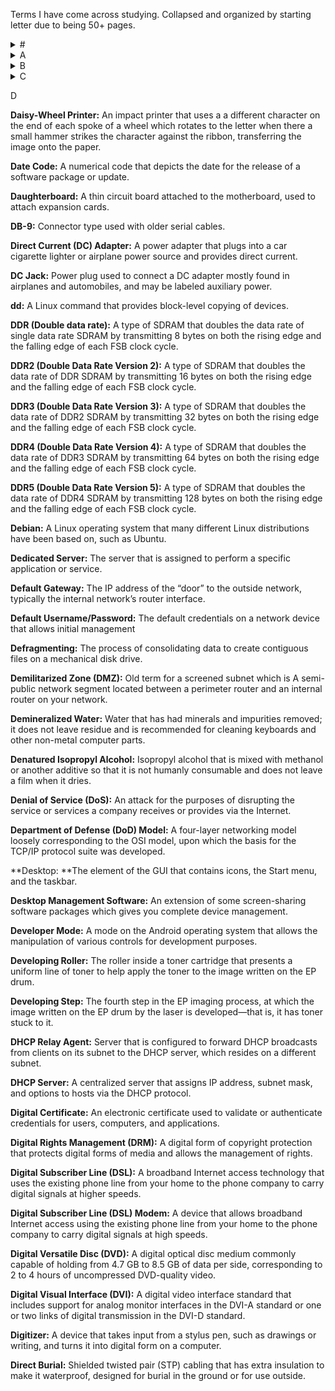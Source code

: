 Terms I have come across studying. Collapsed and organized by starting letter due to being 50+ pages.

<details> 
  <summary> # </summary>

**.app:** A container to hold the application and its resource files that is used on macOS.

**.bat:** The extension type used with Microsoft batch scripts.

**.dmg:** A disk image file format used with macOS that can be mounted to the filesystem.

**.js:** The extension type used with JavaScript scripts.

**.pkg:** An automated package installer used with macOS to install applications.

**.ps1:** The extension type used with Microsoft PowerShell scripts.

**.py:** The extension type used with Python scripts.

**.sh:** The extension type used with Linux Bash scripts.

**.vbs:** The extension type used with Microsoft Visual Basic scripts.
  
**3D Printing:** Fabrication process also known as additive manufacturing, where three dimensional products are created by adding thin layers of material on top of each other using filament or resin to create the products on a print bed.

**8.3 Naming Convention:** The naming convention used with DOS that requires the format of eight letters for the name, a period, and then a three letter file identifier.

**20-pin to 24-pin Motherboard Adapter:** A power adapter that allows flexibility between a power supply and a 20-pin ATX motherboard connector and a 24-pin ATX motherboard connector.

**32-bit Operating System:** An operating system based on 32-bit commands that can address 32-bit memory locations.

**64-bit Operating System:** An operating system based on 64-bit commands that can address 64-bit memory locations.

**802.11:** The IEEE specification that defines the family of wireless network communications.

**802.11a:** A wireless standard that operates at 5 GHz and provides wireless speeds up to 54 Mbps.

**802.11b:** A wireless standard that operates at 2.4 GHz and provides wireless speeds up to 11 Mbps.

**802.11ac (Wi-Fi 5):** A wireless standard that operates at 5 GHz and provides theoretical wireless speeds of 6.9 Gbps.

**802.11ax (Wi-Fi 6):** A wireless standard that operates at 2.4 GHz and 5 GHz and theoretical wireless speeds of 9.6 Gbps.

**802.11g:** A wireless standard that operates at 2.4 GHz, is backward compatible with 802.11b, and provides data transmission of up to 54 Mbps.

**802.11n:** A wireless standard that can operate at 5 GHz or 2.4 GHz, is backward compatible with earlier standards, and provides data transmission up to 600 Mbps.
</details>
  
<details> 
  <summary> A </summary>

**A Address:** A DNS record type for an IPv4 host.

**AAAA Address:** Called “quad A;” it’s a DNS record type for an IPv6 host.

**AC Adapter:** Power adapter that plugs into a standard wall outlet and provides alternating current.

**Acceptable Use Policy (AUP):** A policy that establishes acceptable use of organization resources for employees.

**Access Control Lists (ACLs):** A list of conditions and actions applied to files and network traffic that allows or denies the access.

**Access Control Vestibule:** A small vestibule that prevents people from tailgating by requiring the person to swipe to pass through the second door.

**Access Point:** The device that allows wireless devices to talk to each other and the network as well as security monitoring.

**Access Token:** TIn Windows contains the login information for a user including their groups and privileges.

**Account Lockout:** When a password has been entered wrong too many times, an account will stop future login attempts and lock out the user.

**Accounting:** In computer security, defined as tracking users and what they do with their resource access.

**Active Directory (AD):** A directory service that Microsoft clients use for centralized authentication, authorization, and accounting.

**Active Directory Recycle Bin:** A feature in Active Directory that allows an Active Directory object to be recovered from deletion.

**Active Hub:** A type of hub that uses electronics to amplify and clean up the signal before it is broadcast to the other ports.

**Active Server Pages (ASP):** Web pages that serve interactive content through the use of backend scripting with VBScript.

**ActiveSync:** A protocol used by Microsoft Exchange Server that allows users to access email, calendar, contacts, and tasks from a mobile device such as a smartphone or a tablet.

**Address Resolution Protocol (ARP):** A TCP/IP protocol used to resolve IP addresses to MAC addresses.

**Administrative Privileges:** An elevated level of privileges that allows a user to perform administrative tasks.

**Administrative Shares:** Hidden network shares that are automatically created by the operating system for administrative access.

**Administrator Account:** An account on the operating system that has elevated privileges to modify the operating system.

**Administrators Group:** A group on the Windows operating system that when joined elevates members’ privileges, to allow modification of the operating system.

**Advanced Encryption Standard (AES):** A symmetric block cipher encryption standard used by the U.S. government and defined as a standard by NIST.

**Advanced RISC Machine (ARM):** A class of processors that use the reduced instruction set computing standard often used in mobile devices because they can be made smaller and produce less heat than x64/x86 processors.

**Advanced Technology Extended (ATX):** A motherboard form factor that followed the AT motherboard and that has given rise to many modern motherboard form factors, such as micro ATX.

**AirDrop:** An Apple proprietary protocol used to quickly transfer files between iPhones, iPads, and Macs.

**Airplane Mode:** A mode that turns off all radios on a mobile device to comply with air travel laws.

**AirPrint:** Technology developed by Apple to allow iPhones and iPads to print wirelessly to printers without the need to install a printer driver.

**Alkaline Battery:** A type of battery that uses an alkaline electrolyte of potassium hydroxide to produce electrical current.

**Android:** Mobile operating system owned by Google.

**Anti-static Bag:** A special bag for electrical components that has a semi-conductive surface to both dissipate a charge and keep the bag’s surface at an even potential of voltage.

**Anti-static Mat:** An electrically conductive mat used for a work surface in which the potential for electrical static discharge is eliminated by draining static voltage with a 1 mega ohm resistor.

**Anti-static Wrist Strap:** A special strap that is fastened to your wrist in which the potential of electrical static discharge is eliminated by draining static voltage with a 1 mega ohm resistor. 

**Anycast:** An IPv6 address that has been assigned to multiple nodes.

**App Store:** An application that allows the download of applications from the cloud for Apple devices.

**Apple iTunes:** Apple’s online store for iOS- compatible apps, comparable to the Google Play store.

**Application Crashes:** The action of an application that quits unexpectedly on an operating system.

**Application Virtualization:** Running applications such as legacy software or OSs, or performing cross-platform virtualization, within a virtual machine.

**Apps:** Applications that are installed and maintained by the Microsoft Store.

**APT (Advanced Package Tool):** A package management system used with many popular Linux distributions.

**Archive Attribute:** The attribute or flag that defines if a file or folder should be backed up.

**ARM:** The term used to describe the Advanced RISC Machine processor instruction set.

**Aspect Ratio:** The relationship between the horizontal and vertical pixel counts that a monitor can display.

**Assembly language:** A low- level language used to program CPU instructions.

**Asset Tag:** A tag associated with equipment in an organization to identify ownership and track the asset to assist in inventory management. 

**attrib.exe:** A command-line tool for setting file and folder attributes.

**Attributes:** File properties that allow a limited characterizing of files and folders based on their functionality and use. 

**Audit Log:** A security log that tracks who accessed a device or a service and when.

**Authentication:** The process of verifying user or computer credentials using one or multiple factors.

**Authentication Server:** Computer that analyzes user credentials and then grants or denies access to resources on the network.

**Authentication, Authorization, and Accounting (AAA):** Security framework for granting and monitoring resource access control.

**Authorization:** The process of permitting or denying a user’s or computer’s actions based on a ruleset.

**Automatic Document Feeder (ADF):** Feature on a scanner or multifunction device (MFD) that allows multiple pieces of paper to be placed in it so that all of them can be scanned in one job.

**Automatic Private IP Addressing (APIPA):** IP addressing system that automatically configures a host with a nonroutable, private IP address in the event the host is unable to reach the DHCP server.
</details>
  
<details> 
  <summary> B </summary>

**Backlight**: A lighting source for an LCD computer screen, placed behind or below the display.

**Backside Bus (BSB):** The optional communications pathway between the Northbridge and the cache controller but when absent the frontside bus is used. 

**Badge Reader:** A device that electronically reads an identification badge.

**Badging:** Scanning an employee ID at a multifunctional device (MFD) to authenticate to the MFD.

**Balanced Technology eXtended (BTX):** A motherboard standard developed by Intel in 2005 designed to replace the ATX standard which is not used today.

**Barcodes:** An optical (image-based) representation of data using a special formatting of lines.

**Bare-metal Backup:** An image backup that allows the restoration of a server in the event of failure and replacement of the server.

**Baseband OS:** The operating system on a mobile device that handles all wireless communication.

**Baseband Update:** An update to a mobile phone’s baseband OS, which manages all wireless communication.

**Bash (an acronym for Bourne Again Shell):** A shell that is installed on Linux operating systems.

**Basic Input/Output System (BIOS):** A type of firmware that instructs the hardware to use certain motherboard features and also contains the initialization routine for bootup of the computer.

**Basic Loops:** A programming technique that allows for a routine to run over and over again until a condition is met.

**Basis Weight:** A measurement of the “heaviness” of paper which is the weight, in pounds, of 500 17" × 22" sheets of that type of paper.

**Battery Calibration:** A software process where a lithium ion battery is completely drained so that it can be fully recharged.

**Beep Code:** A series of beeps from the computer’s speaker that indicate a problem where the number, duration, and pattern of the beeps can sometimes tell you what component is causing the problem.

**Bias Voltage:** The –600VDC charge that the developing roller acquires from the high-voltage power supply.

**Biometric Authentication:** An authentication method based on human characteristics, such as fingerprints, retinal patterns, and any other biological uniqueness.

**BitLocker:** A Windows feature that enables full volume level encryption.

**Blacklist / Blocklist:** A firewall security scheme where all computers are allowed to access the network except for those on the blacklist.

**Blackout:** An electric event when there is a total loss of power.

**Blanks:** Pieces of metal or plastic that come with a desktop case and cover the expansion slot openings.

**Block Storage:** Storage type where all data is stored in drives in equal- sized blocks. It’s generally more efficient and faster than file storage and is used in databases and storage area networks.

**Blu-ray disc (BD):** An optical disc format that holds more information than a standard DVD.

**Blue Screen of Death (BSOD/pinwheel):** The Blue Screen of Death (BSOD) in Windows or the rotating pinwheel in macOS are operating system crashes, often caused by the physical memory failing but can also be caused by when an application writes into a memory space reserved for the operating system or another application.

**Bluetooth:** A standard used for short range wireless communication often used to create a personal area network (PAN).

**BNC Connector:** A type of coaxial connector used to attach stations to a Thinnet network.

**Bollard:** An architectural structure that acts as a visual indicator for a perimeter and protects an area from accidental damage.

**Bonjour:** Wireless printing technology introduced by Apple to allow for the sharing of networked printers.

**Boolean:** A value that can either be true or false.

**Boot Configuration Data (BCD):** The configuration used by the current Windows bootloader that was first introduced in Windows Vista. 
  
**Botnet:** A group of computers that are organized and controlled for a malicious purpose. 
  
**Bourne Shell:** The original Linux/UNIX command shell; Bash is based on it.

**Branch Logic:** A logic that branches off based on a condition, usually facilitated by an if statement.

**Brick:** To render a mobile phone (or other device) nonoperational.

**Bring Your Own Device (BYOD):** A practice of allowing employees to use personal mobile devices to access corporate electronic resources, such as email and cloud services. 
  
**Broadcast Address:** IP address that when used, the message is sent to all hosts on the network segment.

**Brownout:** When the voltage dips below the nominal operating voltage for more than a few seconds but not a total loss of power.

**Browser Redirection:** The action of redirecting a user visiting a website to a malicious site for harvesting of credentials.

**Burner:** An optical drive so named because it employs a laser capable of intensities stronger than what is used to read discs in which it uses said laser to write, or “burn,” content to the disc.

**Burn-in:** No matter what you have on your screen, you can still see the outlines of a different image; that image has been “burned” into the monitor.

**Bus:** Three sets of signal pathways (external bus, the address bus, and the data bus) that allows information and signals to travel between components inside or outside of a computer.

**Bus Topology:** A network topology where all computers are connected in a serial fashion.

**Button Cell:** A special battery in the form of a coin and about the size of a quarter.
</details>

<details> 
  <summary> C </summary>

**C/C++:** A mid level object-oriented language that requires compilation to machine execution code.

**Cable:** A device used to connect a peripheral or other device to a computer using multiple copper or fiber-optic conductors inside a common wrapping or sheath.

**Cable Lock:** A physical lock designed to secure a laptop to a desk or other non-movable object, to deter laptop theft.

**Cable Management:** A method of controlling cabling so that it is easy to manage when cables need to be added, removed, or replaced. 

**Cable Modem:** Device that provides broadband Internet access using cable television lines. 

**Cable Strippers:** Hardware tool that removes the plastic coating from copper wires in a cable. 

**Cable Tester:** Device used to identify problems with cables or to confirm their functionality. 

**Cable Tie:** A plastic fastener that can be used to bundle cabling together. 

**Cache Memory:** A storage area for frequently used data and instructions.

**Calibration:** The process by which a device such as a printer (or a scanner) is brought within functional specifications.

**Caliper:** The thickness measurement of a given sheet of paper, which can affect a printer’s feed mechanism.

**Canonical Name (CNAME):** DNS record type that indicates an alias for a host which allows for a host to have multiple names.

**Captive Portal:** A web page that prevents a user from using a wired or wireless connection until an acceptable use policy (AUP) is accepted or login credentials are provided.

**Carriage Belt:** The printer belt placed around two small wheels or pulleys and attached to the print head carriage and is driven by the carriage motor and moves the print head back and forth across the page during printing.

**Carriage Motor:** A stepper motor used to move the print head back and forth on an impact printer also called a carriage stepper motor.

**Carrier Sense Multiple Access with Collision Detection (CSMA/CD):** Network access method where computers listen on the line and transmit when the line is empty but in the event of a packet collision, each sender will wait a random amount of time and resend.

**Carrier Sense Multiple Access/Collision Avoidance (CSMA/CA):** The Ethernet access method used by IEEE 802.11 wireless networking.

**Cascading Style Sheets (CSS):** A sheet or file that determines the placement and style of web page elements. 

**cat:** A command-line tool on Linux that allows you to view the contents of a text file.

**Cat 5:** Twisted pair cabling capable of handling 100 Mbps transmissions up to 100 meters. 

**Cat 5e:** Twisted pair cabling capable of handling 1 Gbps transmissions up to 100 meters.

**Cat 6:** Twisted pair cabling capable of handling 10 Gbps transmissions up to 55 meters or 1 Gbps up to 100 meters.

**Cat 6a:** Twisted pair cabling capable of handling 10 Gbps transmissions up to 100 meters.

**Cathode Ray Tube (CRT):** A legacy style computer monitor that uses a large vacuum tube and a high voltage electron gun to draw on a phosphorus coated screen.

**cd:** A Linux and DOS command that changes the focus directory.

**CD-recordable (CD-R):** A CD that can be written to one time.

**CD-rewritable (CD-RW):** A CD that can be written to, erased, and rewritten to multiple times.

**CD-ROM:** A nonwritable and unerasable CD permanently pressed with digital data.

**Cellular Location Services:** Service provided by a mobile phone carrier that helps mobile devices pinpoint locations by using communications with cell phone towers.

**CentOS:** A community-supported Linux operating system that is compatible with Red Hat packages and functionality.

**Central Processing Unit (CPU):** The main processing unit that calculates mathematics and logic.

**Centralized Processing:** A network processing scheme in which all “intelligence” is found in one computer and all other computers send requests to the central computer to be processed.

**CERT Organization:** An organization dedicated to cybersecurity based at Carnegie Mellon University.

**Certificate Authority (CA):** A server that issues public/private key pairs on behalf of users and computers.

**Chain of Custody:** A method to document evidence as it’s moved or control is transferred to other individuals so that it remains valid evidence.

**Change Advisory Board:** A group of people in an organization who oversee the change management control process.

**Change Management:** A process to standardize the methods and procedures used to handle changes in the company. 

**Channels:** In wireless communications, subdivisions within a frequency. 

**Characters Per Second (cps):** A rating of how fast impact printers can produce output.

**Charging Corona:** The wire or roller that is used to put a uniform charge on the EP drum inside a toner cartridge.

**Charging Step:** The second step in the EP imaging process, at which a special wire or roller in the toner cartridge gets a high voltage from the HVPS in which it uses this high voltage to apply a strong, uniform negative charge (around –600VDC) to the surface of the photosensitive drum.

**Chief Information Officer (CIO):** The executive officer for an organization who oversees the information technology for the organization.

**Chipset:** The set of controller chips that monitors and directs the traffic on the motherboard between the buses and components.

**chkdsk:** A Windows command-l ine tool used to check the filesystem of a disk for errors. 

**chmod:** A Linux command that changes permissions on a file or folder. 

**chown:** A Linux command that changes the ownership of a file or folder.

**Chrome OS:** Cloud based operating system created by Google based on the Chrome web browser.

**Cipher Locks:** A physical lock for a door that allows a combination or sequence of buttons to allow entry.

**Classless Inter-domain Routing (CIDR):** IP address spaces that do not correspond directly to class A, B, or C networks and can be described as a “slash x” network where the x represents the number of bits in the network address.

**Cleaning Cycle:** A set of steps the inkjet printer goes through in order to purge the print heads of any dried ink.

**Cleaning Step:** The seventh and last step in the EP imaging process, at which excess toner is scraped from the EP drum with a rubber blade.

**Client Computer:** A computer that requests resources from a network, often referred to as a workstation.

**Client Software:** Software that allows a device to request resources from a network.

**Client-side Virtualization:** A configuration where multiple OSs are managed on the client machine and can be run simultaneously with the use of a hypervisor or virtual machine manager (VMM). 

**Closed Source:** Describes software with code that is proprietary.

**Cloud Computing:** Using the Internet to provide computing resources such as hardware and other infrastructure, development platforms, and software applications.

**Cloud-Based:** Using the Internet to provide computing resources such as hardware and other infrastructure, development platforms, and software applications.

**CMOS Battery:** A battery that provides power to the CMOS (or BIOS/UEFI) chip that stores CMOS settings. A PC must retain certain settings when it’s turned off and its power cord is unplugged.

**Coaxial Cable:** A medium for connecting computer components that contains a center conductor made of copper, surrounded by a plastic jacket, with a braided shield over the jacket.

**Cold Cathode Fluorescent Lamp (CCFL):** A common type of backlight used in laptop computers.

**Collision:** When two or more stations transmit onto a shared medium simultaneously, invalidating the data sent from each station.

**Command Prompt:** The interactive prompt that allows commands to be interpreted and executed in Windows. 

**Commercial License:** A software license that is granted or used for commercial purposes.

**Common Internet File System (CIFS):** TCP/IP protocol that uses port 445 designed by Microsoft and used to share files and printers between computers, regardless of the operating system that they run.

**Common Language Runtime (CLR):** An intermediate code to which the .NET Framework is compiled which is just-in-time compiled to executable machine code.

**Communications Interface:** The method a device uses to communicate with other components, such as SATA or PCIe. 

**Community Cloud:** A cloud that is shared by several clients with similar interests or objectives.

**Compact Disc (CD):** A digital optical disc medium commonly capable of holding from 650 MB to 700 MB of data, corresponding to 74 to 80 minutes of CD- quality audio, which is of higher quality than MP3 files.

**Compact Disc File System (CDFS):** A filesystem used on compact disc media, also known as ISO 9660. 

**Compatibility Mode:** A method of providing backward compatibility for applications.

**Compiler:** A program that takes high-level and mid-level code and compiles it to low-level executable machine code.

**Complementary Metal Oxide Semiconductor (CMOS):** The extremely small storage space that holds user settings and dynamically discovered parameters for the BIOS/UEFI. 

**Compliance:** The act of complying with regulations and policies.

**Component Object Model (COM)**: An interface standard that supports object-oriented programming and allows processes to communicate with objects that are created from application libraries.

**Composition:** When referring to printer paper, it’s what the paper is made of which can be made of cotton fibers or wood pulp, or a combination of the two.

**Computer Vacuum:** A special vacuum that electronically dissipates electrical static discharge (ESD) potential so that computer components are not damaged.

**Connectionless:** In TCP/IP, refers to the UDP protocol, which makes a best effort attempt at delivery but does not negotiate and establish a connection like TCP does.

**Connection-oriented:** In TCP/IP, refers to the TCP protocol, which negotiates and establishes a connection between two hosts before transmission of data begins.

**Connectivity Device:** Any device that facilitates connections between network devices such as hubs, routers, switches, and bridges.

**Contention-Based:** Competition between two or more network devices for the same bandwidth.

**Cooperative Multitasking:** A process scheduling in which processes depend on each other to free resources for the next process.

**Core:** An embedded CPU die in a processor package; more than one core is often found in a single package today.

**Corona Roller:** A type of transfer corona assembly that uses a charged roller to apply charge to the paper.

**Corona Wire:** A type of transfer corona assembly; also, the wire in that assembly that is charged by the high voltage supply which is narrow in diameter and located in a special notch under the EP print cartridge.

**cp:** A Linux command that copies a file or folder from a source to its destination. 

**Credentials:** A username and password used for access to a system or application.

**Crimper:** A tool that attaches the connector ends onto a network cable and can also act as cable cutters and cable strippers.

**Crossover Cable:** A twisted pair network cable used for connecting computers directly to each other where one end has pins 1 and 3 and 2 and 6 reversed, hence the term crossover.

**Cross-platform Virtualization:** An aspect of client-side virtualization that allows programs coded for one type of hardware or operating system to work on another that it’s not designed to work on. 

**Current Directory:** The directory in which commands will be run from the shell.

**Cursor Drift:** On a laptop computer, when the cursor apparently jumps around the screen by itself and is usually caused by the user’s hand inadvertently touching the trackpad or touch stick.
</details>
  
D

**Daisy-Wheel Printer:** An impact printer that uses a a different character on the end of each spoke of a wheel which rotates to the letter when there a small hammer strikes the character against the ribbon, transferring the image onto the paper.

**Date Code:** A numerical code that depicts the date for the release of a software package or update.

**Daughterboard:** A thin circuit board attached to the motherboard, used to attach expansion cards.

**DB-9:** Connector type used with older serial cables.

**Direct Current (DC) Adapter:** A power adapter that plugs into a car cigarette lighter or airplane power source and provides direct current.

**DC Jack:** Power plug used to connect a DC adapter mostly found in airplanes and automobiles, and may be labeled auxiliary power.

**dd:** A Linux command that provides block-level copying of devices.

**DDR (Double data rate):** A type of SDRAM that doubles the data rate of single data rate SDRAM by transmitting 8 bytes on both the rising edge and the falling edge of each FSB clock cycle.

**DDR2 (Double Data Rate Version 2):** A type of SDRAM that doubles the data rate of DDR SDRAM by transmitting 16 bytes on both the rising edge and the falling edge of each FSB clock cycle.

**DDR3 (Double Data Rate Version 3):** A type of SDRAM that doubles the data rate of DDR2 SDRAM by transmitting 32 bytes on both the rising edge and the falling edge of each FSB clock cycle.

**DDR4 (Double Data Rate Version 4):** A type of SDRAM that doubles the data rate of DDR3 SDRAM by transmitting 64 bytes on both the rising edge and the falling edge of each FSB clock cycle.

**DDR5 (Double Data Rate Version 5):** A type of SDRAM that doubles the data rate of DDR4 SDRAM by transmitting 128 bytes on both the rising edge and the falling edge of each FSB clock cycle.

**Debian:** A Linux operating system that many different Linux distributions have been based on, such as Ubuntu.

**Dedicated Server:** The server that is assigned to perform a specific application or service.

**Default Gateway:** The IP address of the “door” to the outside network, typically the internal network’s router interface.

**Default Username/Password:** The default credentials on a network device that allows initial management 

**Defragmenting:** The process of consolidating data to create contiguous files on a mechanical disk drive.

**Demilitarized Zone (DMZ):** Old term for a screened subnet which is A semi-public network segment located between a perimeter router and an internal router on your network.

**Demineralized Water:** Water that has had minerals and impurities removed; it does not leave residue and is recommended for cleaning keyboards and other non-metal computer parts.

**Denatured Isopropyl Alcohol:** Isopropyl alcohol that is mixed with methanol or another additive so that it is not humanly consumable and does not leave a film when it dries.

**Denial of Service (DoS):** An attack for the purposes of disrupting the service or services a company receives or provides via the Internet.

**Department of Defense (DoD) Model:** A four-layer networking model loosely corresponding to the OSI model, upon which the basis for the TCP/IP protocol suite was developed.

**Desktop: **The element of the GUI that contains icons, the Start menu, and the taskbar.

**Desktop Management Software:** An extension of some screen-sharing software packages which gives you complete device management.

**Developer Mode:** A mode on the Android operating system that allows the manipulation of various controls for development purposes.

**Developing Roller:** The roller inside a toner cartridge that presents a uniform line of toner to help apply the toner to the image written on the EP drum.

**Developing Step:** The fourth step in the EP imaging process, at which the image written on the EP drum by the laser is developed—that is, it has toner stuck to it.

**DHCP Relay Agent:** Server that is configured to forward DHCP broadcasts from clients on its subnet to the DHCP server, which resides on a different subnet.

**DHCP Server:** A centralized server that assigns IP address, subnet mask, and options to hosts via the DHCP protocol.

**Digital Certificate:** An electronic certificate used to validate or authenticate credentials for users, computers, and applications.

**Digital Rights Management (DRM):** A digital form of copyright protection that protects digital forms of media and allows the management of rights.

**Digital Subscriber Line (DSL):** A broadband Internet access technology that uses the existing phone line from your home to the phone company to carry digital signals at higher speeds.

**Digital Subscriber Line (DSL) Modem:** A device that allows broadband Internet access using the existing phone line from your home to the phone company to carry digital signals at high speeds.

**Digital Versatile Disc (DVD):** A digital optical disc medium commonly capable of holding from 4.7 GB to 8.5 GB of data per side, corresponding to 2 to 4 hours of uncompressed DVD-quality video.

**Digital Visual Interface (DVI):** A digital video interface standard that includes support for analog monitor interfaces in the DVI-A standard or one or two links of digital transmission in the DVI-D standard.

**Digitizer:** A device that takes input from a stylus pen, such as drawings or writing, and turns it into digital form on a computer.

**Direct Burial:** Shielded twisted pair (STP) cabling that has extra insulation to make it waterproof, designed for burial in the ground or for use outside.
